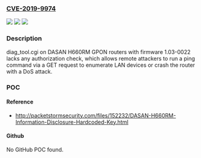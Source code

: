 ### [CVE-2019-9974](https://cve.mitre.org/cgi-bin/cvename.cgi?name=CVE-2019-9974)
![](https://img.shields.io/static/v1?label=Product&message=n%2Fa&color=blue)
![](https://img.shields.io/static/v1?label=Version&message=n%2Fa&color=blue)
![](https://img.shields.io/static/v1?label=Vulnerability&message=n%2Fa&color=brighgreen)

### Description

diag_tool.cgi on DASAN H660RM GPON routers with firmware 1.03-0022 lacks any authorization check, which allows remote attackers to run a ping command via a GET request to enumerate LAN devices or crash the router with a DoS attack.

### POC

#### Reference
- http://packetstormsecurity.com/files/152232/DASAN-H660RM-Information-Disclosure-Hardcoded-Key.html

#### Github
No GitHub POC found.

